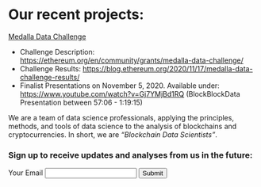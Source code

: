 # Our recent projects:

[Medalla Data Challenge](https://blockblockdata.github.io/medalla-data-challenge/)
- Challenge Description: https://ethereum.org/en/community/grants/medalla-data-challenge/
- Challenge Results: https://blog.ethereum.org/2020/11/17/medalla-data-challenge-results/
- Finalist Presentations on November 5, 2020. Available under: https://www.youtube.com/watch?v=Gj7YMjBd1RQ  (BlockBlockData Presentation between 57:06 - 1:19:15)

We are a team of data science professionals, applying the principles, methods, and tools of data science to the analysis of blockchains and cryptocurrencies. In short, we are *“Blockchain Data Scientists”*.

<h3>Sign up to receive updates and analyses from us in the future:</h3>

<form action="https://formspree.io/f/xleojqvv" method="post">
  <label for="email">Your Email</label>
  <input name="Email" id="email" type="email">
  <button type="submit">Submit</button>
</form>
